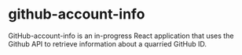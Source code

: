 # github-account-info
GitHub-account-info is an in-progress React application that uses the Github API to retrieve information about a quarried GitHub ID.
